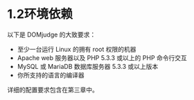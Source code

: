 # 1.2环境依赖
以下是 DOMjudge 的大致要求：

* 至少一台运行 Linux 的拥有 root 权限的机器
* Apache web 服务器以及 PHP 5.3.3 或以上的 PHP 命令行交互
* MySQL 或 MariaDB 数据库服务器 5.3.3 或以上版本
* 你所支持的语言的编译器

详细的配置要求包含在第三章中。
